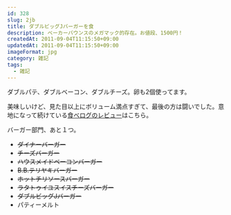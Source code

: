 ```yaml
---
id: 328
slug: 2jb
title: ダブルビッグJバーガーを食
description: ベーカーバウンスのメガマック的存在。お値段、1500円！
createdAt: 2011-09-04T11:15:50+09:00
updatedAt: 2011-09-04T11:15:50+09:00
imageFormat: jpg
category: 雑記
tags:
  - 雑記
---
```


ダブルパテ、ダブルベーコン、ダブルチーズ。卵も2個使ってます。

<app-photo-image article-id="328" img-file-name="22036c68a15486539e7acea2fc8d2c77.jpg" caption="ダブルビッグJバーガー"></app-photo-image>

<app-photo-image article-id="328" img-file-name="ea626169815d99dabff67e564599e4ac.jpg" caption="全てがダブル"></app-photo-image>

美味しいけど、見た目以上にボリューム満点すぎて、最後の方は闘いでした。意地になって続けている<a href="http://tabelog.com/rvwr/yutabe/rvwdtl/2722190/" target="_blank" rel="noopener">食べログのレビュー</a>はこちら。

バーガー部門、あと１つ。

* <del datetime="2011-06-07T15:26:29+00:00">ダイナーバーガー</del>
* <del datetime="2011-05-21T12:27:56+00:00">チーズバーガー</del>
* <del datetime="2011-05-21T12:27:56+00:00">ハウスメイドベーコンバーガー</del>
* <del datetime="2011-05-21T12:27:56+00:00">B.B.テリヤキバーガー</del>
* <del datetime="2011-05-21T12:27:56+00:00">ホットチリソースバーガー</del>
* <del datetime="2011-05-21T12:27:56+00:00">ラタトゥイユスイスチーズバーガー</del>
* <del datetime="2011-09-04T10:31:05+00:00">ダブルビッグJバーガー</del>
* パティーメルト
